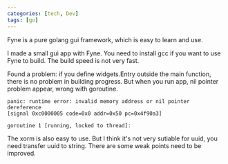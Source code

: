 ```yaml
---
categories: [tech, Dev]
tags: [go]
---
```


Fyne is a pure golang gui framework, which is easy to learn and use. 

I made a small gui app with Fyne. You need to install gcc if you want to use Fyne to build. The build speed is not very fast. 

Found a problem: if you define widgets.Entry outside the main function, there is no problem in building progress. But when you run app, nil pointer problem appear, wrong with goroutine.

    panic: runtime error: invalid memory address or nil pointer dereference
    [signal 0xc0000005 code=0x0 addr=0x50 pc=0x4f90a3]

    goroutine 1 [running, locked to thread]:

The xorm is also easy to use. But I think it's not very sutiable for uuid, you need transfer uuid to string. There are some weak points need to be improved.
